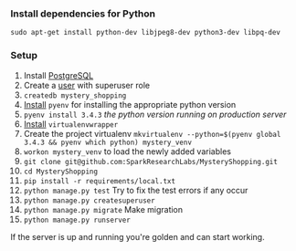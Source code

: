 ### Install dependencies for Python

```
sudo apt-get install python-dev libjpeg8-dev python3-dev libpq-dev
```

### Setup

1. Install [PostgreSQL](https://help.ubuntu.com/community/PostgreSQL#Installation)
2. Create a [user](https://help.ubuntu.com/community/PostgreSQL#Alternative_Server_Setup) with superuser role
3. `createdb mystery_shopping`
4. [Install](https://github.com/yyuu/pyenv-installer) `pyenv` for installing the appropriate python version
5. `pyenv install 3.4.3` *the python version running on production server*
6. [Install](https://virtualenvwrapper.readthedocs.io/en/latest/) `virtualenvwrapper`
7. Create the project virtualenv `mkvirtualenv --python=$(pyenv global 3.4.3 && pyenv which python) mystery_venv`
8. `workon mystery_venv` to load the newly added variables
9. `git clone git@github.com:SparkResearchLabs/MysteryShopping.git`
10. `cd MysteryShopping`
11. `pip install -r requirements/local.txt`
12. `python manage.py test` Try to fix the test errors if any occur
13. `python manage.py createsuperuser`
14. `python manage.py migrate` Make migration
14. `python manage.py runserver`

If the server is up and running you're golden and can start working.
